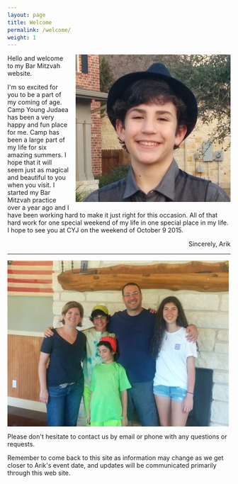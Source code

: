 ```yaml
---
layout: page
title: Welcome
permalink: /welcome/
weight: 1
---
```



<img style="float: right; margin: 0 0 1em 1em; " src="/arik_cropped.jpeg" />

Hello and welcome to my Bar Mitzvah website.

I'm so excited for you to be a part of my coming of age. Camp Young Judaea has been a very happy and fun place for me. Camp has been a large part of my life for six amazing summers. I hope that it will seem just as magical and beautiful to you when you visit. I started my Bar Mitzvah practice over a year ago and I have been working hard to make it just right for this occasion. All of that hard work for one special weekend of my life in one special place in my life. I hope to see you at CYJ on the weekend of October 9 2015.

<p style="text-align: right">Sincerely, Arik</p>

----

<img style="float: left; margin: 0 1em 1em 0;" src="/pics/fam.jpg" />

Please don't hesitate to contact us by email or phone with any questions or requests.

Remember to come back to this site as information may change as we get closer to Arik's event date,
and updates will be communicated primarily through this web site.

